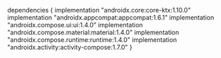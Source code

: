 dependencies {
    implementation "androidx.core:core-ktx:1.10.0"
    implementation "androidx.appcompat:appcompat:1.6.1"
    implementation "androidx.compose.ui:ui:1.4.0"
    implementation "androidx.compose.material:material:1.4.0"
    implementation "androidx.compose.runtime:runtime:1.4.0"
    implementation "androidx.activity:activity-compose:1.7.0"
}
